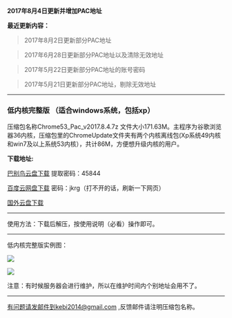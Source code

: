 **2017年8月4日更新并增加PAC地址**

**最近更新内容：**

> 2017年8月2日更新部分PAC地址

> 2017年6月28日更新部分PAC地址以及清除无效地址

> 2017年5月22日更新部分PAC地址的账号密码

> 2017年5月21日更新部分PAC地址，剔除无效地址

***

### 低内核完整版 （适合windows系统，包括xp）

压缩包名称Chrome53_Pac_v2017.8.4.7z 文件大小171.63M。主程序为谷歌浏览器36内核，压缩包里的ChromeUpdate文件夹有两个内核离线包(Xp系统49内核和win7及以上系统53内核），共计86M，方便想升级内核的用户。


**下载地址:**

[巴别鸟云盘下载](https://www.babel.cc/share.do?s=1234123385978751) 提取密码：45844

[百度云网盘下载](https://pan.baidu.com/s/1kVFZcUV) 密码：jkrg（打不开的话，刷新一下网页）

[国外云盘下载](https://nofile.io/f/sEb1vdx8Nog/Chrome53_Pac_v2017.8.4.7z) 

***

使用方法：下载后解压，按使用说明（必看）操作即可。

***

低内核完整版实例图：

![](https://raw.githubusercontent.com/Alvin9999/pac2/master/53PAC1.PNG)

![](https://raw.githubusercontent.com/Alvin9999/pac2/master/53PAC2.PNG)


注意：有时候服务器会进行维护，所以在维护时间内个别地址会用不了。


***


有问题请发邮件到kebi2014@gmail.com ,反馈邮件请注明压缩包名称。

